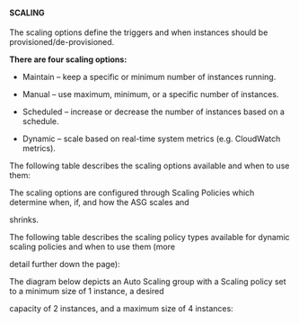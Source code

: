 #### SCALING


The scaling options define the triggers and when instances should be provisioned/de-provisioned.


**There are four scaling options:**


- Maintain – keep a specific or minimum number of instances running.

- Manual – use maximum, minimum, or a specific number of instances.

- Scheduled – increase or decrease the number of instances based on a schedule.

- Dynamic – scale based on real-time system metrics (e.g. CloudWatch metrics).


The following table describes the scaling options available and when to use them:


The scaling options are configured through Scaling Policies which determine when, if, and how the ASG scales and

shrinks.


The following table describes the scaling policy types available for dynamic scaling policies and when to use them (more

detail further down the page):


The diagram below depicts an Auto Scaling group with a Scaling policy set to a minimum size of 1 instance, a desired

capacity of 2 instances, and a maximum size of 4 instances:

